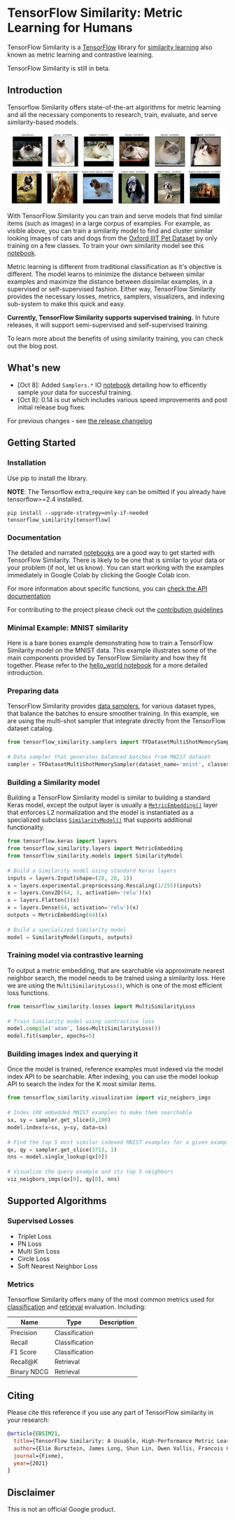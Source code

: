 # TensorFlow Similarity: Metric Learning for Humans

TensorFlow Similarity is a [TensorFlow](https://tensorflow.org) library for [similarity learning](https://en.wikipedia.org/wiki/Similarity_learning) also known as metric learning and contrastive learning.

TensorFlow Similarity is still in beta.

## Introduction

Tensorflow Similarity offers state-of-the-art algorithms for metric learning and all the necessary components to research, train, evaluate, and serve similarity-based models.

![Example of nearest neighbors search performed on the embedding generated by a similarity model trained on the Oxford IIIT Pet Dataset.](https://raw.githubusercontent.com/tensorflow/similarity/master/assets/images/similar-cats-and-dogs.jpg)

With TensorFlow Similarity you can train and serve models that find similar items (such as images) in a large corpus of examples. For example, as visible above, you can train a similarity model to find and cluster similar looking images of cats and dogs from the [Oxford IIIT Pet Dataset](https://www.tensorflow.org/datasets/catalog/oxford_iiit_pet) by only training on a few classes. To train your own similarity model see this [notebook](examples/supervised_visualization.ipynb).

Metric learning is different from traditional classification as it's objective is different. The model learns to minimize the distance between similar examples and maximize the distance between dissimilar examples, in a supervised or self-supervised fashion. Either way, TensorFlow Similarity provides the necessary losses, metrics, samplers, visualizers, and indexing sub-system to make this quick and easy.

**Currently, TensorFlow Similarity supports supervised training.** In future releases, it will support semi-supervised and self-supervised training.

To learn more about the benefits of using similarity training, you can check out the blog post.

## What's new

- [Oct 8]: Added `Samplers.*` IO [notebook](examples/sampler_io_cookbook.ipynb) detailing how to efficently sample your data for succesful training.
- [Oct 8]: 0.14 is out which includes various speed improvements and post initial release bug fixes.

For previous changes - see [the release changelog](./releases.md)

## Getting Started

### Installation

Use pip to install the library.

**NOTE**: The Tensorflow extra_require key can be omitted if you already have tensorflow>=2.4 installed.

```shell
pip install --upgrade-strategy=only-if-needed tensorflow_similarity[tensorflow] 
```

### Documentation

The detailed and narrated [notebooks](examples/) are a good way to get started with TensorFlow Similarity. There is likely to be one that is similar to your data or your problem (if not, let us know). You can start working with the examples immediately in Google Colab by clicking the Google Colab icon.

For more information about specific functions, you can [check the API documentation](api/)

For contributing to the project please check out the [contribution guidelines](CONTRIBUTING.md)

### Minimal Example: MNIST similarity

Here is a bare bones example demonstrating how to train a TensorFlow Similarity model on the MNIST data. This example illustrates some of the main components provided by TensorFlow Similarity and how they fit together. Please refer to the [hello_world notebook](examples/supervised_hello_world.ipynb) for a more detailed introduction.

### Preparing data

TensorFlow Similarity provides [data samplers](api/TFSimilarity/samplers/), for various dataset types, that balance the batches to ensure smoother training.
In this example, we are using the multi-shot sampler that integrate directly from the TensorFlow dataset catalog.

```python
from tensorflow_similarity.samplers import TFDatasetMultiShotMemorySampler

# Data sampler that generates balanced batches from MNIST dataset
sampler = TFDatasetMultiShotMemorySampler(dataset_name='mnist', classes_per_batch=10)
```

### Building a Similarity model

Building a TensorFlow Similarity model is similar to building a standard Keras model, except the output layer is usually a [`MetricEmbedding()`](api/TFSimilarity/layers/) layer that enforces L2 normalization and the model is instantiated as a specialized subclass [`SimilarityModel()`](api/TFSimilarity/models/SimilarityModel.md) that supports additional functionality.

```python
from tensorflow.keras import layers
from tensorflow_similarity.layers import MetricEmbedding
from tensorflow_similarity.models import SimilarityModel

# Build a Similarity model using standard Keras layers
inputs = layers.Input(shape=(28, 28, 1))
x = layers.experimental.preprocessing.Rescaling(1/255)(inputs)
x = layers.Conv2D(64, 3, activation='relu')(x)
x = layers.Flatten()(x)
x = layers.Dense(64, activation='relu')(x)
outputs = MetricEmbedding(64)(x)

# Build a specialized Similarity model
model = SimilarityModel(inputs, outputs)
```

### Training model via contrastive learning

To output a metric embedding, that are searchable via approximate nearest neighbor search, the model needs to be trained using a similarity loss. Here we are using the `MultiSimilarityLoss()`, which is one of the most efficient loss functions.

```python
from tensorflow_similarity.losses import MultiSimilarityLoss

# Train Similarity model using contrastive loss
model.compile('adam', loss=MultiSimilarityLoss())
model.fit(sampler, epochs=5)
```

### Building images index and querying it

Once the model is trained, reference examples must indexed via the model index API to be searchable. After indexing, you can use the model lookup API to search the index for the K most similar items.

```python
from tensorflow_similarity.visualization import viz_neigbors_imgs

# Index 100 embedded MNIST examples to make them searchable
sx, sy = sampler.get_slice(0,100)
model.index(x=sx, y=sy, data=sx)

# Find the top 5 most similar indexed MNIST examples for a given example
qx, qy = sampler.get_slice(3713, 1)
nns = model.single_lookup(qx[0])

# Visualize the query example and its top 5 neighbors
viz_neigbors_imgs(qx[0], qy[0], nns)
```

## Supported Algorithms

### Supervised Losses

- Triplet Loss
- PN Loss
- Multi Sim Loss
- Circle Loss
- Soft Nearest Neighbor Loss

### Metrics

Tensorflow Similarity offers many of the most common metrics used for [classification](api/TFSimilarity/classification_metrics/) and [retrieval](api/TFSimilarity/retrieval_metrics/) evaluation. Including:

| Name | Type | Description |
| ---- | ---- | ----------- |
| Precision | Classification | |
| Recall | Classification | |
| F1 Score | Classification | |
| Recall@K | Retrieval | |
| Binary NDCG | Retrieval | |

## Citing

Please cite this reference if you use any part of TensorFlow similarity in your research:

```bibtex
@article{EBSIM21,
  title={TensorFlow Similarity: A Usuable, High-Performance Metric Learning Library},
  author={Elie Bursztein, James Long, Shun Lin, Owen Vallis, Francois Chollet},
  journal={Fixme},
  year={2021}
}
```

## Disclaimer

This is not an official Google product.
